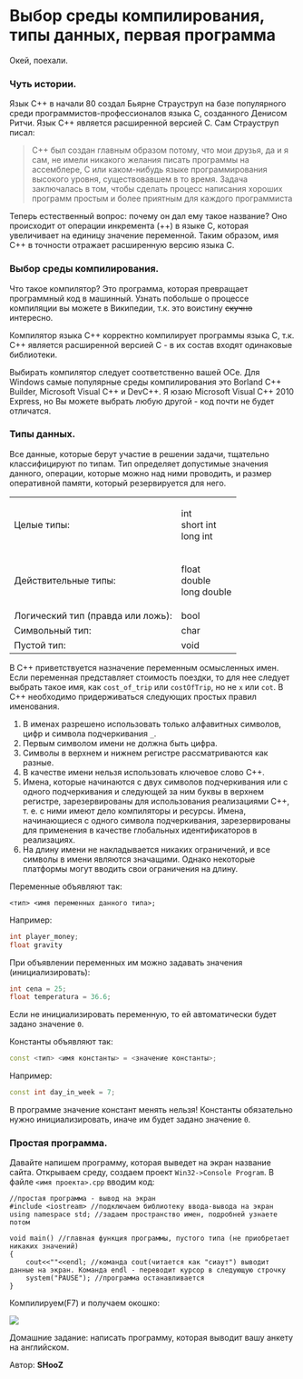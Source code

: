 # Выбор среды компилирования, типы данных, первая программа

Окей, поехали.

### Чуть истории.

Язык С++ в начали 80 создал Бьярне Страуструп на базе популярного среди программистов-профессионалов языка С, созданного Денисом Ритчи. Язык С++ является расширенной версией С. Сам Страуструп писал:&#x20;

> C++ был создан главным образом потому, что мои друзья, да и я сам, не имели никакого желания писать программы на ассемблере, С или каком-нибудь языке программирования высокого уровня, существовавшем в то время. Задача заключалась в том, чтобы сделать процесс написания хороших программ простым и более приятным для каждого программиста

Теперь естественный вопрос: почему он дал ему такое название? Оно происходит от операции инкремента (++) в языке С, которая увеличивает на единицу значение переменной. Таким образом, имя C++ в точности отражает расширенную версию языка С.

### Выбор среды компилирования.

Что такое компилятор? Это программа, которая превращает программный код в машинный. Узнать побольше о процессе компиляции вы можете в Википедии, т.к. это воистину ~~скучно~~ интересно.

Компилятор языка С++ корректно компилирует программы языка С, т.к. С++ является расширенной версией С - в их состав входят одинаковые библиотеки.

Выбирать компилятор следует соответственно вашей ОСе. Для Windows самые популярные среды компилирования это Borland C++ Builder, Microsoft Visual C++ и DevC++. Я юзаю Microsoft Visual C++ 2010 Express, но Вы можете выбрать любую другой - код почти не будет отличатся.

### Типы данных.

Все данные, которые берут участие в решении задачи, тщательно классифицируют по типам. Тип определяет допустимые значения данного, операции, которые можно над ними проводить, и размер оперативной памяти, который резервируется для него.

|                                   |                                       |
| --------------------------------- | ------------------------------------- |
| Целые типы:                       | <p>int<br>short int<br>long int</p>   |
| Действительные типы:              | <p>float<br>double<br>long double</p> |
| Логический тип (правда или ложь): | bool                                  |
| Символьный тип:                   | char                                  |
| Пустой тип:                       | void                                  |

В C++ приветствуется назначение переменным осмысленных имен. Если переменная представляет стоимость поездки, то для нее следует выбрать такое имя, как `cost_of_trip` или `costOfTrip`, но не `х` или `cot`. В C++ необходимо придерживаться следующих простых правил именования.

1. В именах разрешено использовать только алфавитных символов, цифр и символа подчеркивания `_`.
2. Первым символом имени не должна быть цифра.
3. Символы в верхнем и нижнем регистре рассматриваются как разные.
4. В качестве имени нельзя использовать ключевое слово C++.
5. Имена, которые начинаются с двух символов подчеркивания или с одного подчеркивания и следующей за ним буквы в верхнем регистре, зарезервированы для использования реализациями C++, т. е. с ними имеют дело компиляторы и ресурсы. Имена, начинающиеся с одного символа подчеркивания, зарезервированы для применения в качестве глобальных идентификаторов в реализациях.
6. На длину имени не накладывается никаких ограничений, и все символы в имени являются значащими. Однако некоторые платформы могут вводить свои ограничения на длину.

Переменные объявляют так:

```
<тип> <имя переменных данного типа>;
```

Например:

```cpp
int player_money;
float gravity
```

При объявлении переменных им можно задавать значения (инициализировать):

```cpp
int cena = 25;
float temperatura = 36.6;
```

Если не инициализировать переменную, то ей автоматически будет задано значение `0`.

Константы объявляют так:

```cpp
const <тип> <имя константы> = <значение константы>;
```

Например:

```cpp
const int day_in_week = 7;  
```

В программе значение констант менять нельзя! Константы обязательно нужно инициализировать, иначе им будет задано значение `0`.

### Простая программа.

Давайте напишем программу, которая выведет на экран название сайта. Открываем среду, создаем проект `Win32->Console Program`. В файле `<имя проекта>.cpp` вводим код:

```
//простая программа - вывод на экран  
#include <iostream> //подключаем библиотеку ввода-вывода на экран
using namespace std; //задаем пространство имен, подробней узнаете потом

void main() //главная функция программы, пустого типа (не приобретает никаких значений)
{
    cout<<""<<endl; //команда cout(читается как "сиаут") выводит данные на экран. Команда endl - переводит курсор в следующую строчку  
    system("PAUSE"); //программа останавливается
}
```

Компилируем(F7) и получаем окошко:

![](http://fc24.spaces.ru/f/086186084031099194092201007122109054010059152024/1376032869/42413988/0/ea6ce868c333bd78cfa7c5d256e204f3/element-spaces.ru.jpg)

Домашние задание: написать программу, которая выводит вашу анкету на английском.



Автор: **SHooZ**
